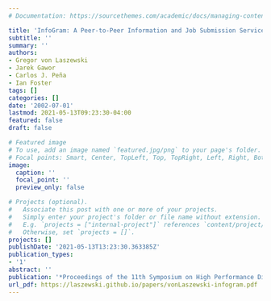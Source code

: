 ```yaml
---
# Documentation: https://sourcethemes.com/academic/docs/managing-content/

title: 'InfoGram: A Peer-to-Peer Information and Job Submission Service'
subtitle: ''
summary: ''
authors:
- Gregor von Laszewski
- Jarek Gawor
- Carlos J. Peña
- Ian Foster
tags: []
categories: []
date: '2002-07-01'
lastmod: 2021-05-13T09:23:30-04:00
featured: false
draft: false

# Featured image
# To use, add an image named `featured.jpg/png` to your page's folder.
# Focal points: Smart, Center, TopLeft, Top, TopRight, Left, Right, BottomLeft, Bottom, BottomRight.
image:
  caption: ''
  focal_point: ''
  preview_only: false

# Projects (optional).
#   Associate this post with one or more of your projects.
#   Simply enter your project's folder or file name without extension.
#   E.g. `projects = ["internal-project"]` references `content/project/deep-learning/index.md`.
#   Otherwise, set `projects = []`.
projects: []
publishDate: '2021-05-13T13:23:30.363385Z'
publication_types:
- '1'
abstract: ''
publication: '*Proceedings of the 11th Symposium on High Performance Distributed Computing*'
url_pdf: https://laszewski.github.io/papers/vonLaszewski-infogram.pdf
---
```

